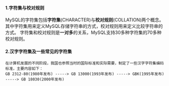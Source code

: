 #### 1.字符集与校对规则
MySQL的字符集包括**字符集**(CHARACTER)与**校对规则**(COLLATION)两个概念。其中字符集用来定义MySQL存储字符串的方式，校对规则用来定义比较字符串的方式。
字符集和校对规则是**一对多**的关系，MySQL支持30多种字符集的70多种校对规则。

#### 2.汉字字符集及一些常见的字符集
```
在计算机发展的不同阶段，我国也参照当时的国际标准和实际需要，制定了一些汉字字符集编码标准，主要内容如下：
GB 2312-80(1980年发布) -----> GB 13000(1993年发布) -----> GBK(1995年发布) -----> GB 18030(2000年发布)
```
